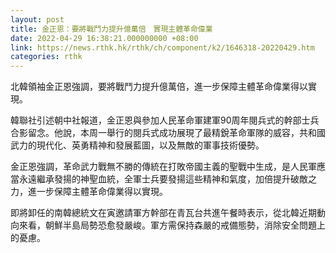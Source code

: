 ```yaml
---
layout: post
title: 金正恩：要將戰鬥力提升億萬倍　實現主體革命偉業
date: 2022-04-29 16:38:21.000000000 +08:00
link: https://news.rthk.hk/rthk/ch/component/k2/1646318-20220429.htm
categories: rthk
---
```


北韓領袖金正恩強調，要將戰鬥力提升億萬倍，進一步保障主體革命偉業得以實現。

韓聯社引述朝中社報道，金正恩與參加人民革命軍建軍90周年閱兵式的幹部士兵合影留念。他說，本周一舉行的閱兵式成功展現了最精銳革命軍隊的威容，共和國武力的現代化、英勇精神和發展藍圖，以及無敵的軍事技術優勢。

金正恩強調，革命武力戰無不勝的傳統在打敗帝國主義的聖戰中生成，是人民軍應當永遠繼承發揚的神聖血統，全軍士兵要發揚這些精神和氣度，加倍提升破敵之力，進一步保障主體革命偉業得以實現。

即將卸任的南韓總統文在寅邀請軍方幹部在青瓦台共進午餐時表示，從北韓近期動向來看，朝鮮半島局勢恐愈發嚴峻。軍方需保持森嚴的戒備態勢，消除安全問題上的憂慮。
